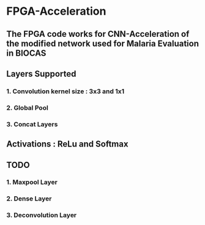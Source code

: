 # FPGA-Acceleration

## The FPGA code works for CNN-Acceleration of the modified network used for Malaria Evaluation in BIOCAS
## Layers Supported 
### 1. Convolution kernel size : 3x3 and 1x1
### 2. Global Pool
### 3. Concat Layers

## Activations : ReLu and Softmax

## TODO

### 1. Maxpool Layer
### 2. Dense Layer
### 3. Deconvolution Layer

